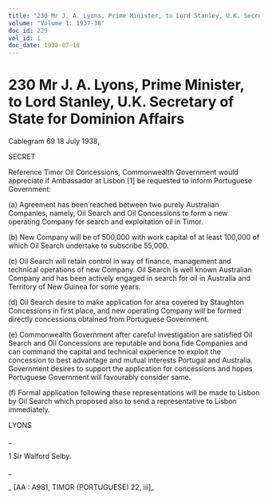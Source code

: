 ```yaml
---
title: "230 Mr J. A. Lyons, Prime Minister, to Lord Stanley, U.K. Secretary of State for Dominion Affairs"
volume: "Volume 1: 1937-38"
doc_id: 229
vol_id: 1
doc_date: 1938-07-18
---
```


# 230 Mr J. A. Lyons, Prime Minister, to Lord Stanley, U.K. Secretary of State for Dominion Affairs

Cablegram 69 18 July 1938,

SECRET

Reference Timor Oil Concessions, Commonwealth Government would appreciate if Ambassador at Lisbon [1] be requested to inform Portuguese Government:

(a) Agreement has been reached between two purely Australian Companies, namely, Oil Search and Oil Concessions to form a new operating Company for search and exploitation oil in Timor.

(b) New Company will be of 500,000 with work capital of at least 100,000 of which Oil Search undertake to subscribe 55,000.

(c) Oil Search will retain control in way of finance, management and technical operations of new Company. Oil Search is well known Australian Company and has been actively engaged in search for oil in Australia and Territory of New Guinea for some years.

(d) Oil Search desire to make application for area covered by Staughton Concessions in first place, and new operating Company will be formed directly concessions obtained from Portuguese Government.

(e) Commonwealth Government after careful investigation are satisfied Oil Search and Oil Concessions are reputable and bona fide Companies and can command the capital and technical experience to exploit the concession to best advantage and mutual interests Portugal and Australia. Government desires to support the application for concessions and hopes Portuguese Government will favourably consider same.

(f) Formal application following these representations will be made to Lisbon by Oil Search which proposed also to send a representative to Lisbon immediately.

LYONS

_

1 Sir Walford Selby.

_

_ [AA : A981, TIMOR (PORTUGUESE) 22, iii]_
